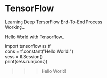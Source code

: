 # TensorFlow
Learning Deep TensorFlow End-To-End Process<br>
Working...

Hello World with Tensorflow..

import tensorflow as tf<br>
cons = tf.constant("Hello World!")<br>
sess = tf.Session()<br>
print(sess.run(cons))

>>> Hello World!
